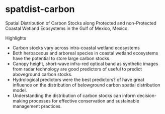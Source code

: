 # spatdist-carbon
Spatial Distribution of Carbon Stocks along Protected and non-Protected Coastal Wetland Ecosystems in the Gulf of Mexico, Mexico. 

Highlights
* Carbon stocks vary across intra-coastal wetland ecosystems 
* Both herbaceous and arboreal species in coastal wetland ecosystems have the potential to store large carbon stocks. 
* Canopy height, short-wave infra-red optical band as synthetic images from radar technology are good predictors of useful to predict aboveground carbon stocks.  
* Hydrological predictors were the best predictors? of have great influence on the distribution of  belowground carbon spatial distribution model.    
* Understanding the distribution of carbon stocks can inform decision-making processes for effective conservation and sustainable management practices.
